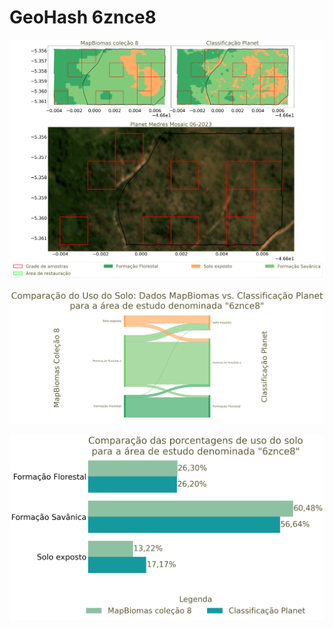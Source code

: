 # GeoHash 6znce8

![GeoHash Mapa 6znce8](figs/6znce8_map.png)

![GeoHash Sankey 6znce8](figs/sankey_6znce8.png)

![GeoHash Porcent 6znce8](figs/6znce8_porcente.png) 
